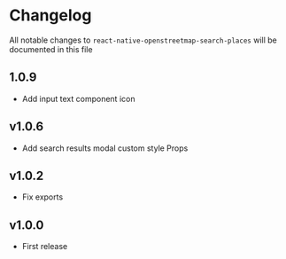 # Changelog

All notable changes to `react-native-openstreetmap-search-places` will be documented in this file

## 1.0.9

- Add input text component icon

## v1.0.6

- Add search results modal custom style Props

## v1.0.2

- Fix exports

## v1.0.0

- First release
